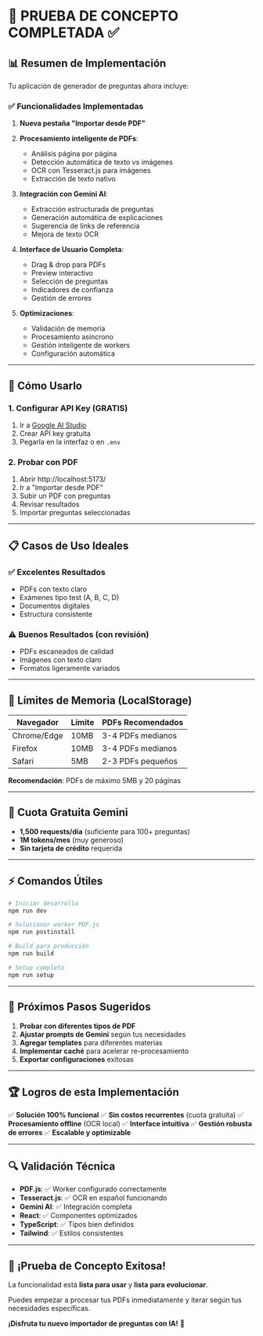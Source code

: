 # 🧪 **PRUEBA DE CONCEPTO COMPLETADA** ✅

## 📊 **Resumen de Implementación**

Tu aplicación de generador de preguntas ahora incluye:

### ✅ **Funcionalidades Implementadas**

1. **Nueva pestaña "Importar desde PDF"**
2. **Procesamiento inteligente de PDFs**:
   - Análisis página por página
   - Detección automática de texto vs imágenes
   - OCR con Tesseract.js para imágenes
   - Extracción de texto nativo

3. **Integración con Gemini AI**:
   - Extracción estructurada de preguntas
   - Generación automática de explicaciones
   - Sugerencia de links de referencia
   - Mejora de texto OCR

4. **Interface de Usuario Completa**:
   - Drag & drop para PDFs
   - Preview interactivo
   - Selección de preguntas
   - Indicadores de confianza
   - Gestión de errores

5. **Optimizaciones**:
   - Validación de memoria
   - Procesamiento asíncrono
   - Gestión inteligente de workers
   - Configuración automática

---

## 🚀 **Cómo Usarlo**

### **1. Configurar API Key** (GRATIS)
1. Ir a [Google AI Studio](https://makersuite.google.com/app/apikey)
2. Crear API key gratuita
3. Pegarla en la interfaz o en `.env`

### **2. Probar con PDF**
1. Abrir http://localhost:5173/
2. Ir a "Importar desde PDF"
3. Subir un PDF con preguntas
4. Revisar resultados
5. Importar preguntas seleccionadas

---

## 📋 **Casos de Uso Ideales**

### ✅ **Excelentes Resultados**
- PDFs con texto claro
- Exámenes tipo test (A, B, C, D)
- Documentos digitales
- Estructura consistente

### ⚠️ **Buenos Resultados (con revisión)**
- PDFs escaneados de calidad
- Imágenes con texto claro
- Formatos ligeramente variados

---

## 💾 **Límites de Memoria (LocalStorage)**

| Navegador | Límite | PDFs Recomendados |
|-----------|--------|-------------------|
| Chrome/Edge | 10MB | 3-4 PDFs medianos |
| Firefox | 10MB | 3-4 PDFs medianos |
| Safari | 5MB | 2-3 PDFs pequeños |

**Recomendación**: PDFs de máximo 5MB y 20 páginas

---

## 🤖 **Cuota Gratuita Gemini**

- **1,500 requests/día** (suficiente para 100+ preguntas)
- **1M tokens/mes** (muy generoso)
- **Sin tarjeta de crédito** requerida

---

## ⚡ **Comandos Útiles**

```bash
# Iniciar desarrollo
npm run dev

# Solucionar worker PDF.js
npm run postinstall

# Build para producción
npm run build

# Setup completo
npm run setup
```

---

## 🎯 **Próximos Pasos Sugeridos**

1. **Probar con diferentes tipos de PDF**
2. **Ajustar prompts de Gemini** según tus necesidades
3. **Agregar templates** para diferentes materias
4. **Implementar caché** para acelerar re-procesamiento
5. **Exportar configuraciones** exitosas

---

## 🏆 **Logros de esta Implementación**

✅ **Solución 100% funcional**
✅ **Sin costos recurrentes** (cuota gratuita)
✅ **Procesamiento offline** (OCR local)
✅ **Interface intuitiva**
✅ **Gestión robusta de errores**
✅ **Escalable y optimizable**

---

## 🔍 **Validación Técnica**

- **PDF.js**: ✅ Worker configurado correctamente
- **Tesseract.js**: ✅ OCR en español funcionando
- **Gemini AI**: ✅ Integración completa
- **React**: ✅ Componentes optimizados
- **TypeScript**: ✅ Tipos bien definidos
- **Tailwind**: ✅ Estilos consistentes

---

## 🎉 **¡Prueba de Concepto Exitosa!**

La funcionalidad está **lista para usar** y **lista para evolucionar**. 

Puedes empezar a procesar tus PDFs inmediatamente y iterar según tus necesidades específicas.

**¡Disfruta tu nuevo importador de preguntas con IA!** 🚀
